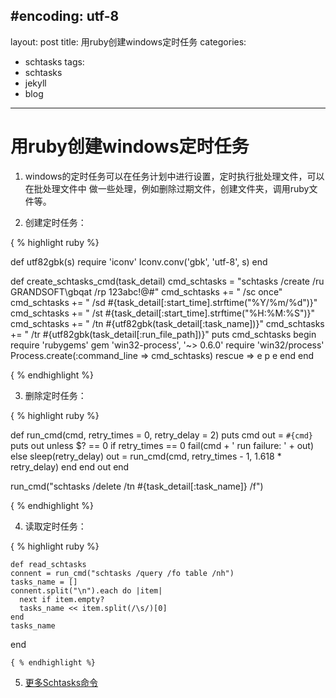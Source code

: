 #encoding: utf-8
---
layout: post
title: 用ruby创建windows定时任务
categories:
- schtasks
tags:
- schtasks
- jekyll
- blog
---

用ruby创建windows定时任务
=====================

1. windows的定时任务可以在任务计划中进行设置，定时执行批处理文件，可以在批处理文件中
   做一些处理，例如删除过期文件，创建文件夹，调用ruby文件等。
  
2. 创建定时任务：

{ % highlight ruby %}

 def utf82gbk(s)
  require 'iconv'
  Iconv.conv('gbk', 'utf-8', s)
 end

  def create_schtasks_cmd(task_detail)
    cmd_schtasks = "schtasks /create /ru GRANDSOFT\\gbqat /rp 123abc!@#"
    cmd_schtasks += " /sc once"
    cmd_schtasks += " /sd #{task_detail[:start_time].strftime("%Y/%m/%d")}"
    cmd_schtasks += " /st #{task_detail[:start_time].strftime("%H:%M:%S")}"
    cmd_schtasks += " /tn #{utf82gbk(task_detail[:task_name])}"
    cmd_schtasks += " /tr #{utf82gbk(task_detail[:run_file_path])}"
    puts cmd_schtasks
    begin
      require 'rubygems'
      gem 'win32-process', '~> 0.6.0'
      require 'win32/process'
      Process.create(:command_line => cmd_schtasks)
    rescue => e
      p e
    end
  end

{ % endhighlight %}

3. 删除定时任务：

{ % highlight ruby %}

 def run_cmd(cmd, retry_times = 0, retry_delay = 2)
    puts cmd
    out = `#{cmd}`
    puts out
    unless $? == 0
      if retry_times == 0
        fail(cmd + ' run failure: ' + out)
      else
        sleep(retry_delay)
        out = run_cmd(cmd, retry_times - 1, 1.618 * retry_delay)
      end
    end
    out
  end
  
  run_cmd("schtasks /delete /tn #{task_detail[:task_name]} /f")
  
  { % endhighlight %}
  
  4. 读取定时任务：
  
  { % highlight ruby %}
  
    def read_schtasks
    connent = run_cmd("schtasks /query /fo table /nh")
    tasks_name = []
    connent.split("\n").each do |item|
      next if item.empty?
      tasks_name << item.split(/\s/)[0]
    end
    tasks_name
  end
  
    { % endhighlight %}


5. [更多Schtasks命令](http://technet.microsoft.com/zh-cn/library/cc772785.aspx)